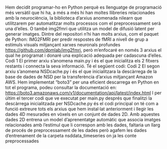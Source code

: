 Hem decidit programar-ho en Python perquè es llenguatge de programació més versàtil que hi ha, a més a més hi han moltes llibreries relacionades amb la neurociència, la biblioteca d’arxius anomenada nilearn que utilitzarem per automatitzar molts processos com el preprocessament serà una d’elles. O també img2fmri que utilitza un model de difusió latent per generar imatges.
 Dintre del repositori n’hi han molts arxius, com el paquet de Python: IMG2FMRI per predir respostes de fMRI a nivell de grup a estímuls visuals mitjançant xarxes neuronals profundes https://github.com/dpmlab/img2fmri, però m’enfocaré en només 3 arxius el qual he 
programat i donaré una explicació adequada per cadascuna d’elles.
Codi 1
El primer arxiu s’anomena main.py i és el que inicialitza els 2 fitxers restants i connecta la seva informació. Té el següent codi:
Codi 2
El segon arxiu s’anomena NSDcache.py i és el que inicialitzara la descàrrega de la base de dades de NSD per la transferència d’arxius mitjançant Amazon AWS. Hem implementat “boto3” per una eficient descarrega en Python en tot el programa, podeu consultar la documentació en: https://boto3.amazonaws.com/v1/documentation/api/latest/index.html
I per últim el tercer codi que ve executat per main.py després que finalitzi la descàrrega inicialitzada per NSDcache.py és el codi principal on té com a funció extreure tots els arxius que hem instal·lat anteriorment i llegir les dades 4D mesurades en vòxels en un conjunt de dades 2D. Amb aquestes dades 2D entrena un model d’aprenentatge automàtic que associa imatges relacionades amb l’estímul que li correspon amb les dades, faltaria un llarg de procés de preprocessament de les dades però agafem les dades d’entrenament de la carpeta nsddata_timeseries on ja les conte preprocessades
